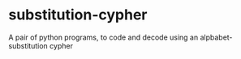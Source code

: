# substitution-cypher
A pair of python programs, to code and decode using an alpbabet-substitution cypher

